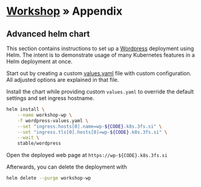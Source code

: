 # [Workshop](../README.md) &raquo; Appendix

## Advanced helm chart

This section contains instructions to set up a
[Wordpress](https://wordpress.org/) deployment using Helm. The intent is to
demonstrate usage of many Kubernetes features in a Helm deployment at once.

Start out by creating a custom [values.yaml](./wordpress-values.yaml) file with
custom configuration. All adjusted options are explained in that file.

Install the chart while providing custom `values.yaml` to override the default
settings and set ingress hostname.

```bash
helm install \
    --name workshop-wp \
    -f wordpress-values.yaml \
    --set "ingress.hosts[0].name=wp-${CODE}.k8s.3fs.si" \
    --set "ingress.tls[0].hosts[0]=wp-${CODE}.k8s.3fs.si" \
    --wait \
    stable/wordpress
```

Open the deployed web page at `https://wp-${CODE}.k8s.3fs.si`

Afterwards, you can delete the deployment with

```bash
helm delete --purge workshop-wp
```
